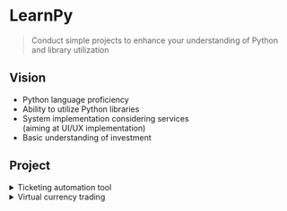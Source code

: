 # LearnPy
 > Conduct simple projects to enhance your understanding of Python and library utilization

## Vision
* Python language proficiency
* Ability to utilize Python libraries
* System implementation considering services  
(aiming at UI/UX implementation)
* Basic understanding of investment

## Project
<details>
<summary>Ticketing automation tool</summary>
<div markdown="1">

### 1. 

</div>
</details>

<details>
<summary>Virtual currency trading</summary>
<div markdown="1">

### 1. UPbit API Key 발급
### 2. Python IDE Setting
### 3. Learn using "UPbit API" & "Python"
### 4. Trading logic implementation
### 5. Test environment configuration
### 6. Test and Fix

</div>
</details>